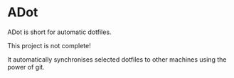 # ADot

ADot is short for automatic dotfiles.

This project is not complete!

It automatically synchronises selected dotfiles to other machines using the power of git.
